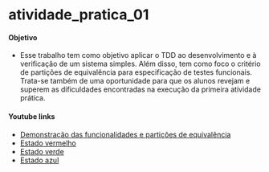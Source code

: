 # atividade_pratica_01

#### Objetivo
 - Esse trabalho tem como objetivo aplicar o TDD ao desenvolvimento e à verificação de um sistema simples. Além disso, tem como foco o critério de partições de equivalência para especificação de testes funcionais. Trata-se também de uma oportunidade para que os alunos revejam e superem as dificuldades encontradas na execução da primeira atividade prática. 

#### Youtube links

- [Demonstração das funcionalidades e partições de equivalência](https://youtu.be/bQK1udvpsQI?list=PLCj9R1Lun9jY9u6QAy0m-_7TP_2puPJRS&t=1)
- [Estado vermelho](https://youtu.be/bQK1udvpsQI?list=PLCj9R1Lun9jY9u6QAy0m-_7TP_2puPJRS&t=167)
- [Estado verde](https://youtu.be/bQK1udvpsQI?list=PLCj9R1Lun9jY9u6QAy0m-_7TP_2puPJRS&t=229)
- [Estado azul](https://youtu.be/bQK1udvpsQI?list=PLCj9R1Lun9jY9u6QAy0m-_7TP_2puPJRS&t=290)


